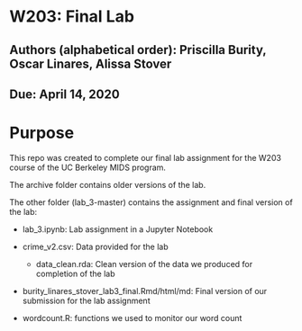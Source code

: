 # W203: Final Lab
## Authors (alphabetical order): Priscilla Burity, Oscar Linares, Alissa Stover
## Due: April 14, 2020

# Purpose

This repo was created to complete our final lab assignment for the W203 course of the UC Berkeley MIDS program. 

The archive folder contains older versions of the lab. 

The other folder (lab_3-master) contains the assignment and final version of the lab:

* lab_3.ipynb: Lab assignment in a Jupyter Notebook
* crime_v2.csv: Data provided for the lab

    * data_clean.rda: Clean version of the data we produced for completion of the lab
    
* burity_linares_stover_lab3_final.Rmd/html/md: Final version of our submission for the lab assignment
* wordcount.R: functions we used to monitor our word count

